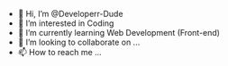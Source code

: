 - 👋 Hi, I’m @Developerr-Dude
- 👀 I’m interested in Coding
- 🌱 I’m currently learning  Web Development (Front-end)
- 💞️ I’m looking to collaborate on ...
- 📫 How to reach me ...

<!---
Developerr-Dude/Developerr-Dude is a ✨ special ✨ repository because its `README.md` (this file) appears on your GitHub profile.
You can click the Preview link to take a look at your changes.
--->
